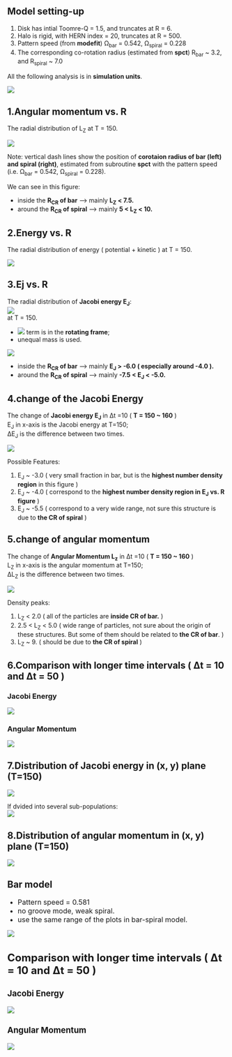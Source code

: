 ## Model setting-up
<ol>
    <li>Disk has intial Toomre-Q = 1.5, and truncates at R = 6.</li>
    <li>Halo is rigid, with HERN index = 20, truncates at R = 500.</li>
    <li>Pattern speed (from <b>modefit</b>) &Omega;<sub>bar</sub> = 0.542, &Omega;<sub>spiral</sub> = 0.228</li>
    <li>The corresponding co-rotation radius (estimated from <b>spct</b>) R<sub>bar</sub> ~ 3.2, and R<sub>spiral</sub> ~ 7.0</li>
</ol>

All the following analysis is in <b>simulation units</b>.

<img src="./output/Dens_xy_t150.png" />

1.Angular momentum vs. R
----
The radial distribution of L<sub>Z</sub> at T = 150.

<img src="./output/Lz_R_t150_color.png">  

Note: vertical dash lines show the position of <b>corotaion radius of bar (left) and spiral (right)</b>, estimated from subroutine <b>spct</b> with the pattern speed (i.e. &Omega;<sub>bar</sub> = 0.542, &Omega;<sub>spiral</sub> = 0.228).

We can see in this figure:  
<ul>
    <li>inside the <b>R<sub>CR</sub> of bar</b> --> mainly <b>L<sub>Z</sub> < 7.5.</b> </li> 
    <li>around the <b>R<sub>CR</sub> of spiral</b> --> mainly <b>5 < L<sub>Z</sub> < 10.</b> </li>
</ul>

2.Energy vs. R
----
The radial distribution of energy ( potential + kinetic ) at T = 150.

<img src="./output/Te_R_t150.png" /> 

3.Ej vs. R
----
The radial distribution of <b>Jacobi energy E<sub>J</sub></b>:   
<img src="http://latex.codecogs.com/gif.latex?$$
E_{J}=m\times[\frac{1}{2}|\dot{\mathbf{r}}|^{2}+\Phi-\frac{1}{2}\Omega^{2}\left(x^{2}+y^{2}\right)]$$  " border="0"/>  
at T = 150.  

<ul>
	<li><img src="http://latex.codecogs.com/gif.latex?$$|\dot{\mathbf{r}}|^{2}$$  " border="0"/> term is in the <b>rotating frame</b>;</li>
	<li>unequal mass is used.</li>  
</ul>  

<img src="./output/Ej_R_t150_color.png" />  

<ul>
    <li>inside the <b>R<sub>CR</sub> of bar</b> --> mainly <b>E<sub>J</sub> > -6.0 ( especially around -4.0 ).</b> </li> 
    <li>around the <b>R<sub>CR</sub> of spiral</b> --> mainly <b> -7.5 < E<sub>J</sub> < -5.0. </b> </li>
</ul>

4.change of the Jacobi Energy
----
The change of <b>Jacobi energy E<sub>J</sub> </b> in &Delta;t =10 ( <b>T = 150 ~ 160</b> )  
E<sub>J</sub> in x-axis is the Jacobi energy at T=150;  
&Delta;E<sub>J</sub> is the difference between two times.  

<img src="./output/dEj_t150_to_160_color.png" />                                                     

Possible Features:      
<ol>
    <li>E<sub>J</sub> ~ -3.0 ( very small fraction in bar, but is the <b>highest number density region</b> in this figure )</li>
    <li>E<sub>J</sub> ~ -4.0 ( correspond to the <b>highest number density region in E<sub>J</sub> vs. R figure</b> )</li>
    <li>E<sub>J</sub> ~ -5.5 ( correspond to a very wide range, not sure this structure is due to <b>the CR of spiral</b> )</li> 
</ol>

5.change of angular momentum
----
The change of <b>Angular Momentum L<sub>z</sub></b> in &Delta;t =10 ( <b>T = 150 ~ 160</b> )  
L<sub>Z</sub> in x-axis is the angular momentum at T=150;  
&Delta;L<sub>Z</sub> is the difference between two times.  

<img src="./output/da_t150_to_160_color.png" />                                                     

Density peaks:  
<ol>
    <li>L<sub>Z</sub> < 2.0 ( all of the particles are <b>inside CR of bar.</b> )</li>
    <li>2.5 < L<sub>Z</sub> < 5.0 ( wide range of particles, not sure about the origin of these structures. But some of them should be related to <b>the CR of bar</b>. )</li>
    <li>L<sub>Z</sub> ~ 9. ( should be due to <b>the CR of spiral</b> )</li> 
</ol>

6.Comparison with longer time intervals ( &Delta;t = 10 and &Delta;t = 50 )
----

### Jacobi Energy

<img src="./output/dEj_t150_cmp.png" />                                                     


### Angular Momentum

<img src="./output/da_t150_cmp.png" />                                                     

7.Distribution of Jacobi energy in (x, y) plane (T=150)
----
<img src="./output/Ej_xy_t150.png" />

If dvided into several sub-populations:  
<img src="./output/Ej_dens_t150_cmp.png" />      

8.Distribution of angular momentum in (x, y) plane (T=150)
----
<img src="./output/Lz_dens_t150_cmp.png" />  


## Bar model
<ul>
	<font size="+0.5">
	<li>Pattern speed = 0.581</li>
	<li>no groove mode, weak spiral.</li>
	<li>use the same range of the plots in bar-spiral model.</li>
</ul>  

<img src="../data_bar/output/Dens_xy_t150.png" />

Comparison with longer time intervals ( &Delta;t = 10 and &Delta;t = 50 )
----

### Jacobi Energy

<img src="../data_bar/output/dEj_t150_cmp.png" />                                                     


### Angular Momentum

<img src="../data_bar/output/da_t150_cmp.png" />         